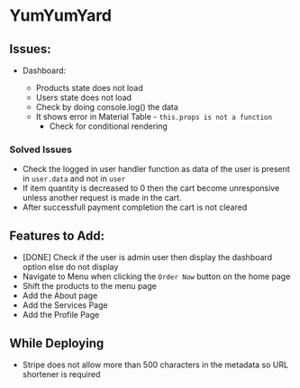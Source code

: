 # YumYumYard

## Issues:

-   Dashboard:

    -   Products state does not load
    -   Users state does not load
    -   Check by doing console.log() the data
    -   It shows error in Material Table - `this.props is not a function`
        -   Check for conditional rendering

### Solved Issues

-   Check the logged in user handler function as data of the user is present in `user.data` and not in `user`
-   If item quantity is decreased to 0 then the cart become unresponsive unless another request is made in the cart.
-   After successfull payment completion the cart is not cleared

## Features to Add:

-   [DONE] Check if the user is admin user then display the dashboard option else do not display
-   Navigate to Menu when clicking the `Order Now` button on the home page
-   Shift the products to the menu page
-   Add the About page
-   Add the Services Page
-   Add the Profile Page

## While Deploying

-   Stripe does not allow more than 500 characters in the metadata so URL shortener is required

